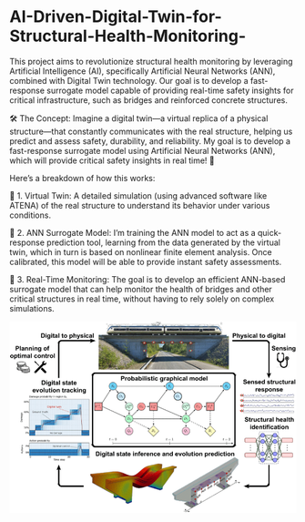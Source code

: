 # AI-Driven-Digital-Twin-for-Structural-Health-Monitoring-
This project aims to revolutionize structural health monitoring by leveraging Artificial Intelligence (AI), specifically Artificial Neural Networks (ANN), combined with Digital Twin technology. Our goal is to develop a fast-response surrogate model capable of providing real-time safety insights for critical infrastructure, such as bridges and reinforced concrete structures.

 🛠️ The Concept: Imagine a digital twin—a virtual replica of a physical structure—that constantly communicates with the real structure, helping us predict and assess safety, durability, and reliability. My goal is to develop a fast-response surrogate model using Artificial Neural Networks (ANN), which will provide critical safety insights in real time! 🔄

Here’s a breakdown of how this works:

🔹 1. Virtual Twin: A detailed simulation (using advanced software like ATENA) of the real structure to understand its behavior under various conditions.

🔹 2. ANN Surrogate Model: I’m training the ANN model to act as a quick-response prediction tool, learning from the data generated by the virtual twin, which in turn is based on nonlinear finite element analysis. Once calibrated, this model will be able to provide instant safety assessments.

🔹 3. Real-Time Monitoring: The goal is to develop an efficient ANN-based surrogate model that can help monitor the health of bridges and other critical structures in real time, without having to rely solely on complex simulations.

![Reference](https://github.com/dasjaydeep2001/AI-Driven-Digital-Twin-for-Structural-Health-Monitoring-/blob/main/Reference.png)

